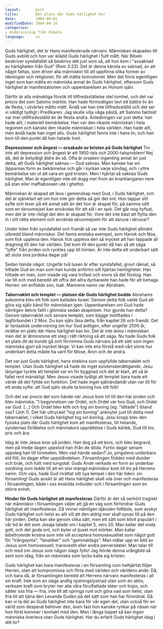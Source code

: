 ```yaml
---
layout:       post
title:        Den plats där Guds härlighet bor
date:         2004-09-01
modifiedDate: 2004-09-16
categories:
- Undervisning från bibeln
language:     sv
---
```

Guds härlighet, det är Hans manifesterade närvaro.  Människan skapades till Guds avbild och hon var iklädd Guds härlighet i fullt mått.  När Bibeln beskriver syndafallet så beskrivs det just som så, att hon kom i "avsaknad av härligheten från Gud" (Rom 3:23).  Det är denna känsla av saknad, av att något fattas, som driver alla människor till att uppfinna olika former av ideologier och religioner, för att mätta tomrummet.  Men det finns egentligen inget som kan mätta en människa annat än Guds härlighet, eftersom Guds härlighet är manifestationen och uppenbarelsen av Honom själv.

Därför är alla mänskliga försök till tillfredsställelse idel tomhet, och det var precis det som Salomo märkte.  Han hade förmodligen levt ett bättre liv än de flesta, i utvärtes måtto mätt.  Ändå var han inte tillfredsställd och det ser vi väldigt tydligt i Predikaren.  Jag skulle vilja våga påstå, att Salomo faktiskt var mer otillfredsställd än de flesta andra.  Anledningen var just detta: han hade allt, i materiell bemärkelse.  Han var den rikaste människan i hela regionen och kanske den rikaste människan i hela världen.  Han hade allt, men ändå hade han inget alls.  Guds härlighet fanns inte i hans liv, och han kom till den punkt då han hatade livet.

<b>Depressioner och ångest &mdash; orsakade av bristen på Guds härlighet</b>
Tro inte att depression och ångest är ett 1900-tals och 2000-talsproblem!  Nej då, det är betydligt äldre än så.  Ofta är orsaken ingenting annat än just detta, att Guds härlighet saknas &mdash; Gud saknas.  Man kanske har en läpparnas form av bekännelse och går i kyrkan varje söndag, och i yttre bemärkelse ser ut att vara en god kristen.  Men i hjärtat så saknas Guds härlighet.  Man är egentligen inte ett dugg mer from än knarklangaren nere på stan eller maffiabossen ute i ghettot.

Människan är skapad att leva i gemenskap med Gud, i Guds härlighet, och det är självklart att om hon inte gör detta så gör det ont.  Hon tappar sitt syfte och lever på ett annat sätt än det hon är skapat för, på samma sätt som en skruvmejsel kan användas för att slå i en spik.  Det går nog hyfsat, men det är inte riktigt det den är skapad för.  Vore det inte bäst att flytta den in i sitt rätta element och använda skruvmejseln för att skruva i skruvar?

Under tiden från syndafallet och framåt så var inte Guds härlighet allmänt utbredd bland människor.  Det fanns enstaka exempel, som Hanok och Noa, som fick uppleva den.  Hanok fick uppleva den så mycket att han tappade all dragning till den här världen.  Det kom till den punkt då han så att säga "lyfte" från jorden och rycktes upp till himlen.  Är inte detta ett underbart sätt att sluta sina jordiska dagar på!

Sedan hände något.  Ungefär två tusen år efter syndafallet, grovt räknat, så hittade Gud en man som han kunde anförtro sitt hjärtas hemligheter.  Han hittade en man, som visade sig vara trofast och envis så det förslog.  Han var till och med beredd att offra det allra dyrbaraste han hade för att behaga Herren: sin enfödde son, Isak.  Mannens namn var Abraham.

<b>Tabernaklet och templet &mdash; platsen där Guds härlighet bodde</b>
Abrahams avkomma blev ett folk som kallades Israel.  Genom detta folk valde Gud att göra sig själv känd för människan igen.  Uppenbarelsen om Gud hade nämligen delvis fallit i glömska sedan skapelsen.  Hur gjorde han detta?  Genom tabernaklet och senare templet, som bägge instiftades i lagförbundet i 2 Mos. Du kan själv läsa detta, från kapitel 26 och framåt.  Det är fantastisk undervisning om hur Gud äntligen, efter ungefär 2500 år, inrättar en plats där Hans härlighet kan bo.  Det är inte ännu i människan men det är åtminstone ett steg i rätt riktning så att säga.  Nu hade Guds folk en plats dit de kunde gå och förnimma Guds närvaro på ett sätt som ingen människa gjort på mycket länge.  Vi kan inte ens förstå med vårt sinne hur underbart detta måste ha varit för Mose, Aron och de andra.

Det var just Guds härlighet, hans shekina som uppfyllde tabernaklet och templet.  Utan Guds härlighet så hade de inget existensberättigande.  Jesu lärjungar tyckte att templet var en fin byggnad och det är klart, att så är fallet rent mänskligt.  Men Jesus visade tydligt att templet bara hade ett värde då det fyllde sin funktion.  Det hade inget självändamål utan var till för ett enda syfte: att Gud själv skulle ta boning hos sitt folk!

Och det var precis det som hände när Jesus kom hit till den här jorden och blev människa.  "I begynnelsen var Ordet, och Ordet var hos Gud, och Ordet var Gud.  [...] Och Ordet blev kött och tog sin boning [eg. "tältade"] ibland oss? (Joh 1).  Det här uttrycket "tog sin boning" anknyter just till detta med tabernaklet, i vilket Guds härlighet tog sin boning.  Jesu kropp blev den fysiska plats där Guds härlighet kom att manifesteras, till helande, syndernas förlåtelse och människors upprättelse i Guds kärlek, Gud till lov, pris och ära.

Idag är inte Jesus kvar på jorden.  Han dog på ett kors, och blev begravd, men på tredje dagen uppstod han ifrån de döda.  Fyrtio dagar senare uppsteg han till himmelen.  Men vad hände sedan?  Jo, pingstens underbara eld föll, tio dagar efter uppståndelsen.  Församlingen föddes med dunder och brak, och fullt med tungotal.  Guds Ande verkade en form av underbar oordning som ledde till att en stor mängd människor kom till tro på Herrens namn.  Och vips, hade Gud inrättat sitt nya tempel i den här tiden: sin församling!  Guds avsikt är att Hans härlighet skall vila över och manifesteras i församlingen, både i oss enskilda individer och i församlingen som en större enhet.

<b>Hinder för Guds härlighet att manifesteras</b>
Därför är det så oerhört tragiskt när människor i församlingen väljer att gå en väg som förhindrar Guds härlighet att manifesteras.  Då vinner nämligen djävulen fotfäste, som avskyr Guds härlighet och helst av allt vill att den aldrig mer skall synas till på den här jorden.  Detta kan ske genom olika sätt, men ett sätt som blivit populärt i vår tid är det som Jesaja talade om i kapitel 5, vers 20.  Man kallar det onda gott, och det goda ont, och byter ut ljuset mot mörker.  Man kallar bibeltroende kristna som inte vill acceptera homosexualitet som något gott för "trångsynta", "fanatiker" och "gammaldags".  Man målar upp en bild av Jesus som homosexuell, transvestit eller andra perversiteter.  Man talar till och med om Jesus som någon slags fyllo!  Jag hörde denna vrångbild så sent som idag, från en människa som tycks kalla sig kristen.

Guds härlighet kan bara manifesteras i en församling som helhjärtat följer Herren, utan att kompromissa och flirta med världen och världens ande.  Då, och bara då, är församlingen beredd att Herrens närvaro manifesteras i all sin kraft.  Inte som en slags andlig njutningslystnad utan som en aktiv, verksam kraft som bryter ner alla våra förutfattade idéer och bojor, och sätter oss fria &mdash; fria, inte till att springa runt och göra vad som helst, utan fria till att tjäna den Levande Guden på det sätt som han har förordnat.  Då kan vi ta del av Guds härlighet inte bara för vår egen del, utan också för en värld som desperat behöver den, även fast hon kanske rynkar på näsan när hon först kommer i kontakt med den.  Men i långa loppet så kan ingen människa överleva utan Guds härlighet.  Har du erfarit Guds härlighet idag i ditt liv?

